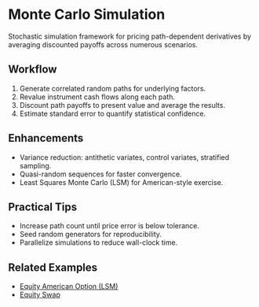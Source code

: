 # Monte Carlo Simulation

Stochastic simulation framework for pricing path-dependent derivatives by averaging discounted payoffs across numerous scenarios.

## Workflow

1. Generate correlated random paths for underlying factors.
2. Revalue instrument cash flows along each path.
3. Discount path payoffs to present value and average the results.
4. Estimate standard error to quantify statistical confidence.

## Enhancements

- Variance reduction: antithetic variates, control variates, stratified sampling.
- Quasi-random sequences for faster convergence.
- Least Squares Monte Carlo (LSM) for American-style exercise.

## Practical Tips

- Increase path count until price error is below tolerance.
- Seed random generators for reproducibility.
- Parallelize simulations to reduce wall-clock time.

## Related Examples

- [Equity American Option (LSM)](../../instruments/equity/american_option.md#3-least-squares-monte-carlo-lsm)
- [Equity Swap](../../instruments/equity/equity_swap.md)
